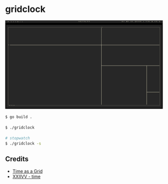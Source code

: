 # gridclock

<p align="center">
	<img src="https://github.com/kencx/gridclock/blob/master/ss.png?raw=true">
</p>

```bash
$ go build .

$ ./gridclock

# stopwatch
$ ./gridclock -s
```

## Credits

- [Time as a Grid](https://joshleeb.com/posts/gridclock.html)
- [XXIIVV - time](https://wiki.xxiivv.com/site/time.html)
